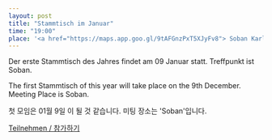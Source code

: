 ```yaml
---
layout: post
title: "Stammtisch im Januar"
time: "19:00"
place: '<a href="https://maps.app.goo.gl/9tAFGnzPxT5XJyFv8"> Soban Karlsruhe</a>'
---
```


Der erste Stammtisch des Jahres findet am 09 Januar statt. Treffpunkt ist Soban.

The first Stammtisch of this year will take place on the 9th December. Meeting Place is Soban.

첫 모임은 01월 9일 이 될 것 같습니다. 미팅 장소는 'Soban'입니다.

[Teilnehmen / 참가하기](https://nuudel.digitalcourage.de/vp1N4vENNMFTbFAW)

